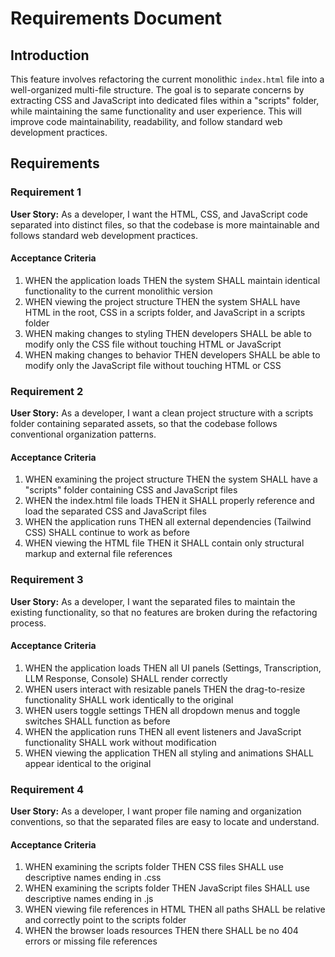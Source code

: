 # Requirements Document

## Introduction

This feature involves refactoring the current monolithic `index.html` file into a well-organized multi-file structure. The goal is to separate concerns by extracting CSS and JavaScript into dedicated files within a "scripts" folder, while maintaining the same functionality and user experience. This will improve code maintainability, readability, and follow standard web development practices.

## Requirements

### Requirement 1

**User Story:** As a developer, I want the HTML, CSS, and JavaScript code separated into distinct files, so that the codebase is more maintainable and follows standard web development practices.

#### Acceptance Criteria

1. WHEN the application loads THEN the system SHALL maintain identical functionality to the current monolithic version
2. WHEN viewing the project structure THEN the system SHALL have HTML in the root, CSS in a scripts folder, and JavaScript in a scripts folder
3. WHEN making changes to styling THEN developers SHALL be able to modify only the CSS file without touching HTML or JavaScript
4. WHEN making changes to behavior THEN developers SHALL be able to modify only the JavaScript file without touching HTML or CSS

### Requirement 2

**User Story:** As a developer, I want a clean project structure with a scripts folder containing separated assets, so that the codebase follows conventional organization patterns.

#### Acceptance Criteria

1. WHEN examining the project structure THEN the system SHALL have a "scripts" folder containing CSS and JavaScript files
2. WHEN the index.html file loads THEN it SHALL properly reference and load the separated CSS and JavaScript files
3. WHEN the application runs THEN all external dependencies (Tailwind CSS) SHALL continue to work as before
4. WHEN viewing the HTML file THEN it SHALL contain only structural markup and external file references

### Requirement 3

**User Story:** As a developer, I want the separated files to maintain the existing functionality, so that no features are broken during the refactoring process.

#### Acceptance Criteria

1. WHEN the application loads THEN all UI panels (Settings, Transcription, LLM Response, Console) SHALL render correctly
2. WHEN users interact with resizable panels THEN the drag-to-resize functionality SHALL work identically to the original
3. WHEN users toggle settings THEN all dropdown menus and toggle switches SHALL function as before
4. WHEN the application runs THEN all event listeners and JavaScript functionality SHALL work without modification
5. WHEN viewing the application THEN all styling and animations SHALL appear identical to the original

### Requirement 4

**User Story:** As a developer, I want proper file naming and organization conventions, so that the separated files are easy to locate and understand.

#### Acceptance Criteria

1. WHEN examining the scripts folder THEN CSS files SHALL use descriptive names ending in .css
2. WHEN examining the scripts folder THEN JavaScript files SHALL use descriptive names ending in .js
3. WHEN viewing file references in HTML THEN all paths SHALL be relative and correctly point to the scripts folder
4. WHEN the browser loads resources THEN there SHALL be no 404 errors or missing file references